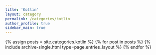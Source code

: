 ```yaml
---
title: 'Kotlin'
layout: category
permalink: /categories/kotlin
author_profile: true
sidebar_main: true
---
```

{% assign posts = site.categories.kotlin %}
{% for post in posts %} {% include archive-single.html type=page.entries_layout %} {% endfor %}
